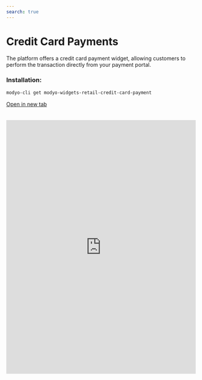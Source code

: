 ```yaml
---
search: true
---
```


# Credit Card Payments

The platform offers a credit card payment widget, allowing customers to perform the transaction directly from your payment portal.

### Installation:

```bash
modyo-cli get modyo-widgets-retail-credit-card-payment
```

[Open in new tab](https://widgets.modyo.com/retail/credit-card-payment)

<iframe id="widgetFrame" src="https://widgets.modyo.com/retail/credit-card-payment" width="100%" frameBorder="0" style="min-height:675px;overflow:auto;margin-top:20px;"/>

To complete a payment, the default options available to customers are:

| Feature                          | Description                                                                                                              |
|:---------------------------------------|:-------------------------------------------------------------------------------------------------------------------------|
| Credit card to be paid             | Present the credit card on which the transaction will be made                                                    |
| National payment debt                 | Presents the total amount that has been used in the national quota of the card, including what is not billed.      |
| International payment debt            | Please present the total amount that has been used in the international quota of the card, including what is not billed. |
| Selecting the payment source account | The customer can select the account from which the payment amount will be extracted.                                          |
| Minimum payment                   | Shows the minimum payment amount for the card, so that it does not fall into delinquency.                                              |
| Total amount payable                    | Displays the total billed amount of the debt to be paid.                                                                    |
| Personalized amount to pay            | Allows the customer to select a custom amount to pay off the debt.                                            |

<script>

  export default {
    mounted() {

      function setIframeHeightCO(id, ht) {
          var ifrm = document.getElementById(id);
          if(ifrm) {
            ifrm.style.height = ht + 4 + "px";
          }
      }
      // iframed document sends its height using postMessage
      function handleDocHeightMsg(e) {
          // check origin
          if ( e.origin === 'https://widgets.modyo.com' ) {
              // parse data
              var data = JSON.parse( e.data );

              console.log('data:', data)
              // check data object
              if ( data['docHeight'] ) {
                  setIframeHeightCO( 'widgetFrame', data['docHeight'] );
              } else {
                  setIframeHeightCO( 'widgetFrame', 700 );
              }
          }
      }

      // assign message handler
      if ( window.addEventListener ) {
          window.addEventListener('message', handleDocHeightMsg, false);
      }
    }
  }

</script>
